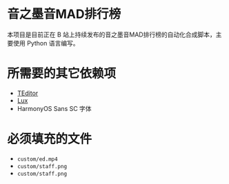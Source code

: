 # 音之墨音MAD排行榜

本项目是目前正在 B 站上持续发布的音之墨音MAD排行榜的自动化合成脚本，主要使用 Python 语言编写。

# 所需要的其它依赖项
* [TEditor](https://github.com/SkiTiSu/TEditor)
* [Lux](https://github.com/iawia002/lux)
* HarmonyOS Sans SC 字体

# 必须填充的文件
* `custom/ed.mp4`
* `custom/staff.png`
* `custom/staff.png`
